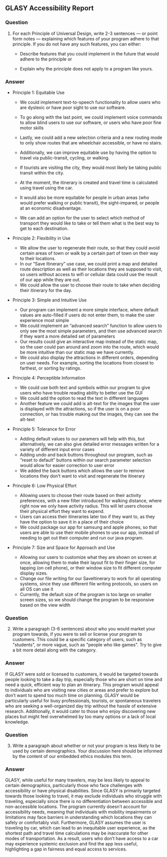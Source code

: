 ## GLASY Accessibility Report
### Question
1. For each Principle of Universal Design, write 2-3 sentences — or point form notes — explaining which features of your program adhere to that principle. If you do not have any such features, you can either:

   - Describe features that you could implement in the future that would adhere to the principle or

   - Explain why the principle does not apply to a program like yours.

### Answer
- Principle 1: Equitable Use
  - We could implement text-to-speech functionality to allow users who are dyslexic or have poor sight to use our software.
  - To go along with the last point, we could implement voice commands to allow blind users to use our software, or users who have poor fine motor skills
  - Lastly, we could add a new selection criteria and a new routing mode to only show routes that are wheelchair accessible, or have no stairs.
 
  - Additionally, we can improve equitable use by having the option to travel via public-transit, cycling, or walking.
  - If tourists are visiting the city, they would most likely be taking public transit within the city.
  - At the moment, the itinerary is created and travel time is calculated using travel using the car.
  - It would also be more equitable for people in urban areas (who would prefer walking or public transit), the sight-impared, or people at an economic disadvantage.
  - We can add an option for the user to select which method of transport they would like to take or tell them what is the best way to get to each destination.

- Principle 2: Flexibility in Use
  - We allow the user to regenerate their route, so that they could avoid certain areas of town or walk by a certain part of town on their way to their locations.
  - In our “Save Itinerary” use case, we could print a map and detailed route description as well as their locations they are supposed to visit, so users without access to wifi or cellular data could use the result of our app while they are out.
  - We could allow the user to choose their route to take when deciding their itinerary for the day.

- Principle 3: Simple and Intuitive Use
  - Our program can implement a more simple interface, where default values are auto-filled if users do not enter them, to make the user experience most simple
  - We could implement an “advanced search” function to allow users to only see the most simple parameters, and then use advanced search if they want a more detailed set of parameters
  - Our results could give an interactive map instead of the static map, so the user could pan around and zoom into the route, which would be more intuitive than our static map we have currently.
  - We could also display the attractions in different orders, depending on user needs. For example, sorting the locations from closest to farthest, or sorting by ratings. 

- Principle 4: Perceptible Information
  - We could use both text and symbols within our program to give users who have trouble reading ability to better use the GUI
  - We could add the option to read the text in different languages
  - Another feature we could add is alt-text for the images that the user is displayed with the attractions, so if the user is on a poor connection, or has trouble making out the images, they can see the alt-text

- Principle 5: Tolerance for Error
  - Adding default values to our paramers will help with this, but alternatively, we can also give detailed error messages written for a variety of different input error cases
  - Adding undo and back buttons throughout our program, such as “reset to default” buttons within our search parameter selection would allow for easier correction to user error
  - We added the back buttons which allows the user to remove locations they don’t want to visit and regenerate the itinerary

- Principle 6: Low Physical Effort
  - Allowing users to choose their route based on their activity preferences, with a new filter introduced for walking distance, where right now we only have activity radius. This will let users choose their physical effort they want to expend.
  - Users can access their itineraries later too if they want to, as they have the option to save it in a place of their choice
  - We could package our app for samsung and apple phones, so that users are able to use their mobile phones to use our app, instead of needing to get out their computer and run our java program.

- Principle 7: Size and Space for Approach and Use
  - Allowing our users to customize what they are shown on screen at once, allowing them to make their layout fit to their finger size, for tapping (on cell phone), or their window size to fit different computer display sizes.
  - Change our file writing for our SaveItinerary 	to work for all operating systems, since they use different file writing protocols, so users on all OS can use it
  - Currently, the default size of the program is too large on smaller screen sizes, so we should change the program to be responsive based on the view width

### Question
2. Write a paragraph (3-6 sentences) about who you would market your program towards, if you were to sell or license your program to customers. This could be a specific category of users, such as "students", or more vague, such as "people who like games". Try to give a bit more detail along with the category.

### Answer
If GLASY were sold or licensed to customers, it would be targeted towards people looking 
to take a day trip, especially those who are short on time and need a quick, efficient 
way to plan an itinerary. This program would appeal to individuals who are visiting new 
cities or areas and prefer to explore but don’t want to spend too much time on planning.
GLASY would be particularly useful for busy professionals, tourists, or spontaneous 
travelers who are seeking a well-organized day trip without the hassle of extensive 
research. Additionally, it would cater to those who enjoy discovering new places but 
might feel overwhelmed by too many options or a lack of local knowledge.


### Question
3. Write a paragraph about whether or not your program is less likely to be used by certain demographics. Your discussion here should be informed by the content of our embedded ethics modules this term.

### Answer
GLASY, while useful for many travelers, may be less likely to appeal to certain demographics, particularly those who face challenges with accessibility or have physical disabilities. Since GLASY is primarily targeted towards those looking to travel, it may exclude individuals who struggle with traveling, especially since there is no differentiation between accessible and non-accessible locations. The program currently doesn’t account for accessibility needs, meaning that individuals with mobility impairments or limitations may face barriers in understanding which locations they can safely or comfortably visit. Furthermore, GLASY assumes the user is traveling by car, which can lead to an inequitable user experience, as the shortest path and travel time calculations may be inaccurate for other modes of transportation. As a result, users who don’t have access to a car may experience systemic exclusion and find the app less useful, highlighting a gap in fairness and equal access to services.

